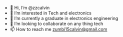 - 👋 Hi, I’m @zzcalvin
- 👀 I’m interested in Tech and electronics
- 🌱 I’m currently a graduate in electronics engineering 
- 💞️ I’m looking to collaborate on any thing tech
- 📫 How to reach me zumbi15calvin@gmail.com

<!---
zzcalvin/zzcalvin is a ✨ special ✨ repository because its `README.md` (this file) appears on your GitHub profile.
You can click the Preview link to take a look at your changes.
--->
